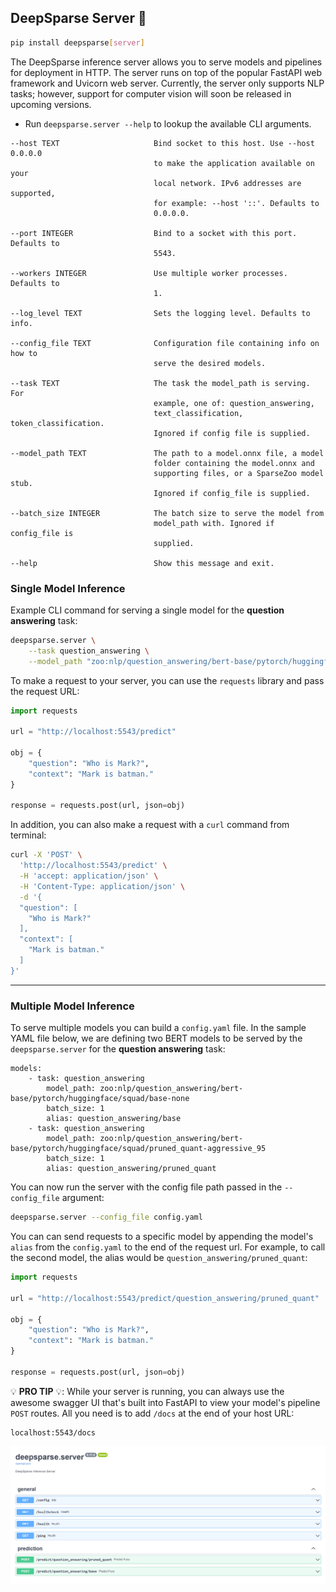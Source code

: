 ## DeepSparse Server 🔌

```bash
pip install deepsparse[server]
```

The DeepSparse inference server allows you to serve models and pipelines for deployment in HTTP. The server runs on top of the popular FastAPI web framework and Uvicorn web server. Currently, the server only supports NLP tasks; however, support for computer vision will soon be released in upcoming versions.

 - Run `deepsparse.server --help` to lookup the available CLI arguments.

```
--host TEXT                     Bind socket to this host. Use --host 0.0.0.0
                                to make the application available on your
                                local network. IPv6 addresses are supported,
                                for example: --host '::'. Defaults to
                                0.0.0.0.

--port INTEGER                  Bind to a socket with this port. Defaults to
                                5543.

--workers INTEGER               Use multiple worker processes. Defaults to
                                1.

--log_level TEXT                Sets the logging level. Defaults to info.

--config_file TEXT              Configuration file containing info on how to
                                serve the desired models.

--task TEXT                     The task the model_path is serving. For
                                example, one of: question_answering,
                                text_classification, token_classification.
                                Ignored if config file is supplied.

--model_path TEXT               The path to a model.onnx file, a model
                                folder containing the model.onnx and
                                supporting files, or a SparseZoo model stub.
                                Ignored if config_file is supplied.

--batch_size INTEGER            The batch size to serve the model from
                                model_path with. Ignored if config_file is
                                supplied.

--help                          Show this message and exit.
```

### Single Model Inference

Example CLI command for serving a single model for the **question answering** task:

```bash
deepsparse.server \
    --task question_answering \
    --model_path "zoo:nlp/question_answering/bert-base/pytorch/huggingface/squad/pruned_quant-aggressive_95"
```

To make a request to your server, you can use the `requests` library and pass the request URL:

```python
import requests

url = "http://localhost:5543/predict"

obj = {
    "question": "Who is Mark?", 
    "context": "Mark is batman."
}

response = requests.post(url, json=obj)
```

In addition, you can also make a request with a `curl` command from terminal:

```bash
curl -X 'POST' \
  'http://localhost:5543/predict' \
  -H 'accept: application/json' \
  -H 'Content-Type: application/json' \
  -d '{
  "question": [
    "Who is Mark?"
  ],
  "context": [
    "Mark is batman."
  ]
}'
```
__ __
### Multiple Model Inference
To serve multiple models you can build a `config.yaml` file. 
In the sample YAML file below, we are defining two BERT models to be served by the `deepsparse.server` for the **question answering** task:

```
models:
    - task: question_answering
        model_path: zoo:nlp/question_answering/bert-base/pytorch/huggingface/squad/base-none
        batch_size: 1
        alias: question_answering/base
    - task: question_answering
        model_path: zoo:nlp/question_answering/bert-base/pytorch/huggingface/squad/pruned_quant-aggressive_95
        batch_size: 1
        alias: question_answering/pruned_quant
```
You can now run the server with the config file path passed in the `--config_file` argument:

```bash
deepsparse.server --config_file config.yaml
```

You can can send requests to a specific model by appending the model's `alias` from the `config.yaml` to the end of the request url. For example, to call the second model, the alias would be `question_answering/pruned_quant`:

```python
import requests

url = "http://localhost:5543/predict/question_answering/pruned_quant"

obj = {
    "question": "Who is Mark?", 
    "context": "Mark is batman."
}

response = requests.post(url, json=obj)
```

💡 **PRO TIP** 💡: While your server is running, you can always use the awesome swagger UI that's built into FastAPI to view your model's pipeline `POST` routes. All you need is to add `/docs` at the end of your host URL:

    localhost:5543/docs

![alt text](./img/swagger_ui.png)

